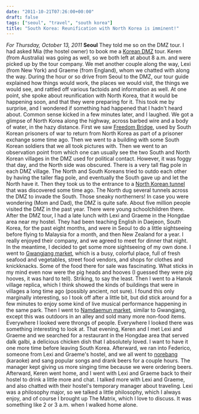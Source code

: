 ```yaml
---
date: "2011-10-21T07:26:00+00:00"
draft: false
tags: ["seoul", "travel", "south korea"]
title: "South Korea: Reunification with North Korea is imminent!"
---
```

*For Thursday, October 13, 2011* **Seoul** They told me so on the DMZ tour. I had asked Mia (the hostel owner) to book me a [Korean DMZ](http://www.google.com/search?pq=dmz&hl;=en&sugexp;=kjrmc&cp;=5&gs;_id=8&xhr;=t&q;=dmz+korea&gs;_sm=&gs;_upl=&bav;=on.2,or.r_gc.r_pw.,cf.osb&biw;=1600&bih;=773&um;=1&ie;=UTF-8&tbm;=isch&source;=og&sa;=N&tab;=wi) tour. Keren (from Australia) was going as well, so we both left at about 8 a.m. and were picked up by the tour company. We met another couple along the way, Lexi (from New York) and Graeme (from England), whom we chatted with along the way. During the hour or so drive from Seoul to the DMZ, our tour guide explained how things would work, the places we would visit, the things we would see, and rattled off various factoids and information as well. At one point, she spoke about reunification with North Korea, that it would be happening soon, and that they were preparing for it. This took me by surprise, and I wondered if something had happened that I hadn't heard about. Common sense kicked in a few minutes later, and I laughed. We got a glimpse of North Korea along the highway, across barbed wire and a body of water, in the hazy distance. First we saw [Freedom Bridge](http://www.google.com/search?pq=dmz&hl;=en&sugexp;=kjrmc&cp;=5&gs;_id=8&xhr;=t&q;=dmz+korea&gs;_sm=&gs;_upl=&bav;=on.2,or.r_gc.r_pw.,cf.osb&biw;=1600&bih;=773&um;=1&ie;=UTF-8&tbm;=isch&source;=og&sa;=N&tab;=wi#um=1&hl;=en&tbm;=isch&sa;=1&q;=freedom+bridge+korea&pbx;=1&oq;=freedom+bridge+korea&aq;=f&aqi;=g1&aql;=1&gs;_sm=e&gs;_upl=607498l610521l0l610694l20l17l0l6l6l0l363l2457l0.4.5.2l11l0&bav;=on.2,or.r_gc.r_pw.,cf.osb&fp;=145fa9497579182d&biw;=1600&bih;=773), used by South Korean prisoners of war to return from North Korea as part of a prisoner exchange some time ago. Then we went to a building with some South Korean soldiers that we all took pictures with. Then we went to an observation point from which one can usually see the two South and North Korean villages in the DMZ used for political contact. However, it was foggy that day, and the North side was obscured. There is a very tall flag pole in each DMZ village. The North and South Koreans tried to outdo each other by having the taller flag pole, and eventually the South gave up and let the North have it. Then they took us to the entrance to a [North Korean tunnel](http://www.google.com/search?pq=dmz&hl;=en&sugexp;=kjrmc&cp;=5&gs;_id=8&xhr;=t&q;=dmz+korea&gs;_sm=&gs;_upl=&bav;=on.2,or.r_gc.r_pw.,cf.osb&biw;=1600&bih;=773&um;=1&ie;=UTF-8&tbm;=isch&source;=og&sa;=N&tab;=wi#um=1&hl;=en&tbm;=isch&sa;=1&q;=north+korea+dmz+tunnel&oq;=north+korea+dmz+tunnel&aq;=f&aqi;=&aql;=1&gs;_sm=e&gs;_upl=13198l13198l4l13400l1l1l0l0l0l0l130l130l0.1l1l0&bav;=on.2,or.r_gc.r_pw.,cf.osb&fp;=145fa9497579182d&biw;=1600&bih;=773) that was discovered some time ago. The North dug several tunnels across the DMZ to invade the South. Those sneaky northerners! In case you were wondering (Mom and Dad), the DMZ is quite safe. About five million people visited the DMZ in the past year. There were young schoolchildren there. After the DMZ tour, I had a late lunch with Lexi and Graeme in the Hongdae area near my hostel. They had been teaching English in Daejeon, South Korea, for the past eight months, and were in Seoul to do a little sightseeing before flying to Malaysia for a month, and then New Zealand for a year. I really enjoyed their company, and we agreed to meet for dinner that night. In the meantime, I decided to get some more sightseeing of my own done. I went to [Gwangjang market](http://www.google.com/search?pq=dmz&hl;=en&sugexp;=kjrmc&cp;=5&gs;_id=8&xhr;=t&q;=dmz+korea&gs;_sm=&gs;_upl=&bav;=on.2,or.r_gc.r_pw.,cf.osb&biw;=1600&bih;=773&um;=1&ie;=UTF-8&tbm;=isch&source;=og&sa;=N&tab;=wi#um=1&hl;=en&tbm;=isch&sa;=1&q;=gwangjang+market&oq;=gwangjang+market&aq;=f&aqi;=g2g-S3g-mS1&aql;=1&gs;_sm=e&gs;_upl=429705l429705l6l430049l1l1l0l0l0l0l140l140l0.1l1l0&bav;=on.2,or.r_gc.r_pw.,cf.osb&fp;=145fa9497579182d&biw;=1600&bih;=773), which is a busy, colorful place, full of fresh seafood and vegetables, street food vendors, and shops for clothes and knickknacks. Some of the food there for sale was fascinating. What sticks in my mind even now were the pig heads and hooves (I guessed they were pig hooves, it was hard to tell). Striking, to say the least. Then I went to a Hanok village replica, which I think showed the kinds of buildings that were in villages a long time ago (possibly ancient, not sure). I found this only marginally interesting, so I took off after a little bit, but did stick around for a few minutes to enjoy some kind of live musical performance happening in the same park. Then I went to [Namdaemun market](http://www.google.com/search?pq=dmz&hl;=en&sugexp;=kjrmc&cp;=5&gs;_id=8&xhr;=t&q;=dmz+korea&gs;_sm=&gs;_upl=&bav;=on.2,or.r_gc.r_pw.,cf.osb&biw;=1600&bih;=773&um;=1&ie;=UTF-8&tbm;=isch&source;=og&sa;=N&tab;=wi#um=1&hl;=en&tbm;=isch&sa;=1&q;=Namdaemun+market&oq;=Namdaemun+market&aq;=f&aqi;=g3g-S7&aql;=1&gs;_sm=e&gs;_upl=8433l9374l10l10644l7l6l0l2l2l1l333l936l0.2.0.2l4l0&bav;=on.2,or.r_gc.r_pw.,cf.osb&fp;=145fa9497579182d&biw;=1600&bih;=773), similar to Gwangjang, except this was outdoors in an alley and sold many more non-food items. Everywhere I looked were throngs of people. Everywhere I looked there was something interesting to look at. That evening, Keren and I met Lexi and Graeme and we searched for a restaurant in the Hongdae area that served dalk galbi, a delicious chicken dish that I absolutely loved. I want to have it one more time before leaving South Korea. Afterward, we ran into Federico, someone from Lexi and Graeme's hostel, and we all went to [norebang](http://www.google.com/search?pq=dmz&hl;=en&sugexp;=kjrmc&cp;=5&gs;_id=8&xhr;=t&q;=dmz+korea&gs;_sm=&gs;_upl=&bav;=on.2,or.r_gc.r_pw.,cf.osb&biw;=1600&bih;=773&um;=1&ie;=UTF-8&tbm;=isch&source;=og&sa;=N&tab;=wi#um=1&hl;=en&tbm;=isch&sa;=1&q;=norebang&oq;=norebang&aq;=f&aqi;=&aql;=1&gs;_sm=e&gs;_upl=186702l187622l12l188260l8l5l0l2l0l0l135l245l0.2l2l0&bav;=on.2,or.r_gc.r_pw.,cf.osb&fp;=145fa9497579182d&biw;=1600&bih;=773) (karaoke) and sang popular songs and drank beers for a couple hours. The manager kept giving us more singing time because we were ordering beers. Afterward, Keren went home, and I went with Lexi and Graeme back to their hostel to drink a little more and chat. I talked more with Lexi and Graeme, and also chatted with their hostel's temporary manager about traveling. Lexi was a philosophy major, so we talked a little philosophy, which I always enjoy, and of course I brought up The Matrix, which I love to discuss. It was something like 2 or 3 a.m. when I walked home alone.

